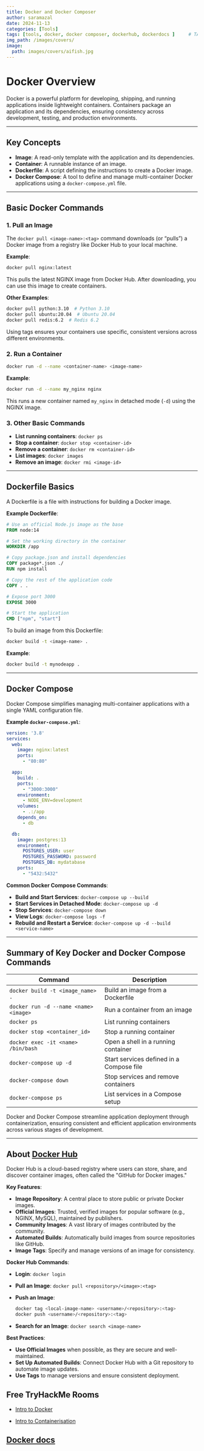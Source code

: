 ```yaml
---
title: Docker and Docker Composer
author: saramazal
date: 2024-11-13
categories: [Tools]
tags: [tools, docker, docker composer, dockerhub, dockerdocs ]     # TAG names should always be lowercase
img_path: /images/covers/
image:
  path: images/covers/aifish.jpg
---
```


# Docker Overview

Docker is a powerful platform for developing, shipping, and running applications inside lightweight containers. Containers package an application and its dependencies, ensuring consistency across development, testing, and production environments.

---

## Key Concepts

- **Image**: A read-only template with the application and its dependencies.
- **Container**: A runnable instance of an image.
- **Dockerfile**: A script defining the instructions to create a Docker image.
- **Docker Compose**: A tool to define and manage multi-container Docker applications using a `docker-compose.yml` file.

---

## Basic Docker Commands

### 1. Pull an Image

The `docker pull <image-name>:<tag>` command downloads (or “pulls”) a Docker image from a registry like Docker Hub to your local machine.

**Example**:

```bash
docker pull nginx:latest
```

This pulls the latest NGINX image from Docker Hub. After downloading, you can use this image to create containers.

**Other Examples**:

```bash
docker pull python:3.10  # Python 3.10
docker pull ubuntu:20.04  # Ubuntu 20.04
docker pull redis:6.2  # Redis 6.2
```

Using tags ensures your containers use specific, consistent versions across different environments.

### 2. Run a Container

```bash
docker run -d --name <container-name> <image-name>
```

**Example**:

```bash
docker run -d --name my_nginx nginx
```

This runs a new container named `my_nginx` in detached mode (`-d`) using the NGINX image.

### 3. Other Basic Commands

- **List running containers**: `docker ps`
- **Stop a container**: `docker stop <container-id>`
- **Remove a container**: `docker rm <container-id>`
- **List images**: `docker images`
- **Remove an image**: `docker rmi <image-id>`

---

## Dockerfile Basics

A Dockerfile is a file with instructions for building a Docker image.

**Example Dockerfile**:

```Dockerfile
# Use an official Node.js image as the base
FROM node:14

# Set the working directory in the container
WORKDIR /app

# Copy package.json and install dependencies
COPY package*.json ./
RUN npm install

# Copy the rest of the application code
COPY . .

# Expose port 3000
EXPOSE 3000

# Start the application
CMD ["npm", "start"]
```

To build an image from this Dockerfile:

```bash
docker build -t <image-name> .
```

**Example**:

```bash
docker build -t mynodeapp .
```

---

## Docker Compose

Docker Compose simplifies managing multi-container applications with a single YAML configuration file.

**Example `docker-compose.yml`**:

```yaml
version: '3.8'
services:
  web:
    image: nginx:latest
    ports:
      - "80:80"

  app:
    build: .
    ports:
      - "3000:3000"
    environment:
      - NODE_ENV=development
    volumes:
      - .:/app
    depends_on:
      - db

  db:
    image: postgres:13
    environment:
      POSTGRES_USER: user
      POSTGRES_PASSWORD: password
      POSTGRES_DB: mydatabase
    ports:
      - "5432:5432"
```

**Common Docker Compose Commands**:

- **Build and Start Services**: `docker-compose up --build`
- **Start Services in Detached Mode**: `docker-compose up -d`
- **Stop Services**: `docker-compose down`
- **View Logs**: `docker-compose logs -f`
- **Rebuild and Restart a Service**: `docker-compose up -d --build <service-name>`

---

## Summary of Key Docker and Docker Compose Commands

| Command | Description |
| ------- | ----------- |
| `docker build -t <image_name> .` | Build an image from a Dockerfile |
| `docker run -d --name <name> <image>` | Run a container from an image |
| `docker ps` | List running containers |
| `docker stop <container_id>` | Stop a running container |
| `docker exec -it <name> /bin/bash` | Open a shell in a running container |
| `docker-compose up -d` | Start services defined in a Compose file |
| `docker-compose down` | Stop services and remove containers |
| `docker-compose ps` | List services in a Compose setup |

Docker and Docker Compose streamline application deployment through containerization, ensuring consistent and efficient application environments across various stages of development.

---

## About [Docker Hub](https://hub.docker.com/)

Docker Hub is a cloud-based registry where users can store, share, and discover container images, often called the "GitHub for Docker images."

**Key Features**:

- **Image Repository**: A central place to store public or private Docker images.
- **Official Images**: Trusted, verified images for popular software (e.g., NGINX, MySQL), maintained by publishers.
- **Community Images**: A vast library of images contributed by the community.
- **Automated Builds**: Automatically build images from source repositories like GitHub.
- **Image Tags**: Specify and manage versions of an image for consistency.

**Docker Hub Commands**:

- **Login**: `docker login`
- **Pull an Image**: `docker pull <repository>/<image>:<tag>`
- **Push an Image**:

  ```bash
  docker tag <local-image-name> <username>/<repository>:<tag>
  docker push <username>/<repository>:<tag>
  ```

- **Search for an Image**: `docker search <image-name>`

**Best Practices**:

- **Use Official Images** when possible, as they are secure and well-maintained.
- **Set Up Automated Builds**: Connect Docker Hub with a Git repository to automate image updates.
- **Use Tags** to manage versions and ensure consistent deployment.

## Free TryHackMe Rooms

- [Intro to Docker](https://tryhackme.com/r/room/introtodockerk8pdqk)

- [Intro to Containerisation](https://tryhackme.com/r/room/introtocontainerisation)

## [Docker docs](https://docs.docker.com/)
